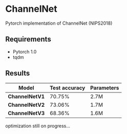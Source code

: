 # ChannelNet
Pytorch implementation of ChannelNet (NIPS2018)

## Requirements

- Pytorch 1.0
- tqdm

## Results

| Model | Test accuracy | Parameters |
| ---- | ---- | ---- |
|**ChannelNetV1**| 70.75% | 2.7M |
|**ChannelNetV2**| 73.06% | 1.7M |
|**ChannelNetV3**| 68.36% | 1.6M |

optimization still on progress...
